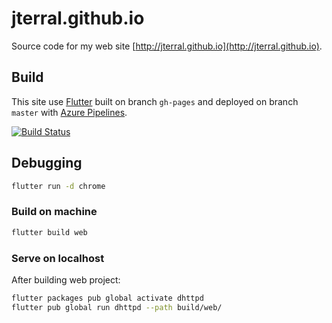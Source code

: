 # jterral.github.io

Source code for my web site [http://jterral.github.io](http://jterral.github.io).

## Build

This site use [Flutter](https://flutter.dev/) built on branch `gh-pages` and deployed on branch `master` with [Azure Pipelines](https://azure.microsoft.com/fr-fr/services/devops/pipelines/).

[![Build Status](https://dev.azure.com/jterral/Common/_apis/build/status/CICD/jterral.github.io?branchName=gh-pages)](https://dev.azure.com/jterral/Common/_build/latest?definitionId=40&branchName=gh-pages)

## Debugging

```sh
flutter run -d chrome
```

### Build on machine

```sh
flutter build web
```

### Serve on localhost

After building web project:

```sh
flutter packages pub global activate dhttpd
flutter pub global run dhttpd --path build/web/
```
